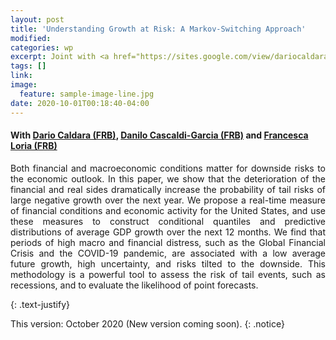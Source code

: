 ```yaml
---
layout: post
title: 'Understanding Growth at Risk: A Markov-Switching Approach'
modified:
categories: wp
excerpt: Joint with <a href="https://sites.google.com/view/dariocaldara"> Dario Caldara (FRB)</a>, <a href="https://sites.google.com/site/cascaldigarcia/"> Danilo Cascaldi-Garcia (FRB)</a> and <a href="https://francescaloria.wixsite.com"> Francesca Loria (FRB)</a>. <br><i>This version&#58 October 2020</i>
tags: []
link:
image:
  feature: sample-image-line.jpg
date: 2020-10-01T00:18:40-04:00
---
```

#### With [Dario Caldara (FRB)](https://sites.google.com/view/dariocaldara), [Danilo Cascaldi-Garcia (FRB)](https://sites.google.com/site/cascaldigarcia/) and [Francesca Loria (FRB)](https://francescaloria.wixsite.com)

<p style="text-align:justify">Both financial and macroeconomic conditions matter for downside risks to the economic outlook. In this paper, we show that the deterioration of the financial and real sides dramatically increase the probability of tail risks of large negative growth over the next year. We propose a real-time measure of financial conditions and economic activity for the United States, and use these measures to construct conditional quantiles and predictive distributions of average GDP growth over the next 12 months. We find that periods of high macro and financial distress, such as the Global Financial Crisis and the COVID-19 pandemic, are associated with a low average future growth, high uncertainty, and risks tilted to the downside. This methodology is a powerful tool to assess the risk of tail events, such as recessions, and to evaluate the likelihood of point forecasts.
</p>
{: .text-justify}

 This version: October 2020 (New version coming soon).
{: .notice}
